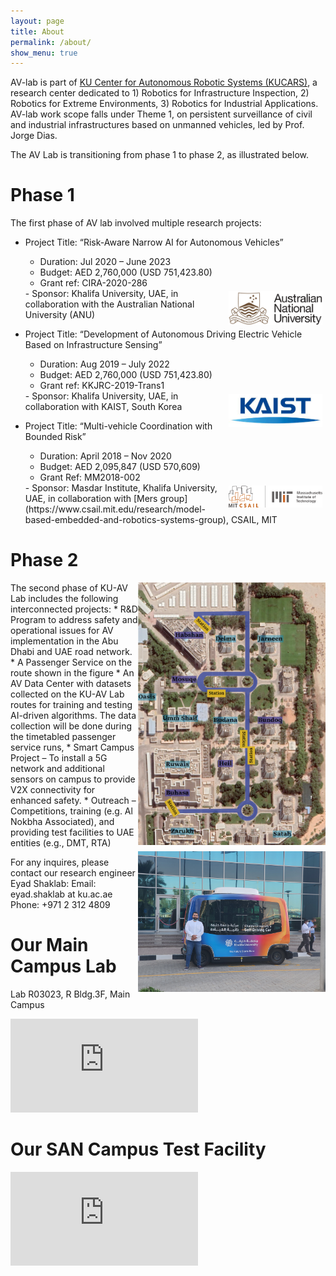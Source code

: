 ```yaml
---
layout: page
title: About
permalink: /about/
show_menu: true
---
```




AV-lab is part of  [KU Center for Autonomous Robotic Systems (KUCARS)](https://www.ku.ac.ae/kucars), a research center dedicated to 1) Robotics for Infrastructure Inspection, 2) Robotics for Extreme Environments, 3) Robotics for Industrial Applications. AV-lab work scope falls under Theme 1, on persistent surveillance of civil and industrial infrastructures based on unmanned vehicles, led by Prof. Jorge Dias.

The AV Lab is transitioning from phase 1 to phase 2, as illustrated below.



# Phase 1
The first phase of AV lab involved multiple research projects:
- Project Title: “Risk-Aware Narrow AI for Autonomous Vehicles”
    - Duration: Jul 2020 – June 2023                                                                                                                    
    - Budget: AED 2,760,000 (USD 751,423.80)                                                                              
    - Grant ref: CIRA-2020-286
    <img src="/assets/img/anu.jpg" class="logo"/>
    - Sponsor: Khalifa University, UAE, in collaboration with the Australian National University (ANU)
- Project Title: “Development of Autonomous Driving Electric Vehicle Based on Infrastructure Sensing”
    - Duration: Aug 2019 – July 2022
    - Budget: AED 2,760,000 (USD 751,423.80)                                                                              
    - Grant ref: KKJRC-2019-Trans1
    <img src="/assets/img/kaist.jpeg" class="logo"/>
    - Sponsor: Khalifa University, UAE, in collaboration with KAIST, South Korea

- Project Title: “Multi-vehicle Coordination with Bounded Risk” 
    - Duration: April 2018 – Nov 2020
    - Budget: AED 2,095,847 (USD 570,609)
    - Grant Ref: MM2018-002
    <img src="/assets/img/csail.png"  class="logo"  />
    - Sponsor: Masdar Institute, Khalifa University, UAE, in collaboration with [Mers group](https://www.csail.mit.edu/research/model-based-embedded-and-robotics-systems-group), CSAIL, MIT






# Phase 2
<img src="/assets/img/av-route.png" class="img-right" width=300/>
The second phase of KU-AV Lab includes the following interconnected projects:
* R&D Program to address safety and operational issues for AV implementation in the Abu Dhabi and UAE road network. 
* A Passenger Service on the route shown in the figure
* An AV Data Center with datasets collected on the KU-AV Lab routes for training and testing AI-driven algorithms. The data collection will be done during the timetabled passenger service runs,
* Smart Campus Project – To install a 5G network and additional sensors on campus to provide V2X connectivity for enhanced safety. 
* Outreach – Competitions, training (e.g. Al Nokbha Associated), and providing test facilities to UAE entities (e.g., DMT, RTA) 

<img src="/assets/img/eyad-av.jpg" width=300 class="img-right" />

For any inquires, please contact our research engineer Eyad Shaklab:
Email: eyad.shaklab at ku.ac.ae
Phone: +971 2 312 4809


# Our Main Campus Lab

Lab R03023, R Bldg.3F, Main Campus

<iframe src="https://www.google.com/maps/embed?pb=!1m18!1m12!1m3!1d232454.3459404653!2d54.131226539611795!3d24.447344928081886!2m3!1f0!2f0!3f0!3m2!1i1024!2i768!4f13.1!3m3!1m2!1s0x3e5e686120c31b23%3A0x5d25df2e9ffa142e!2sKhalifa%20University!5e0!3m2!1sen!2sae!4v1658386324220!5m2!1sen!2sae" style="border:0;" allowfullscreen="" loading="lazy" referrerpolicy="no-referrer-when-downgrade"></iframe>

# Our SAN Campus Test Facility
<iframe src="https://www.google.com/maps/embed?pb=!1m14!1m8!1m3!1d29062.311991762977!2d54.48664131685789!3d24.423396898780354!3m2!1i1024!2i768!4f13.1!3m3!1m2!1s0x3e5e43e774701f6b%3A0xd6c04bcea62eb533!2zMjTCsDI1JzA4LjUiTiA1NMKwMzAnMDMuOCJF!5e0!3m2!1sen!2sae!4v1658386693355!5m2!1sen!2sae" style="border:0;" allowfullscreen="" loading="lazy" referrerpolicy="no-referrer-when-downgrade"></iframe>



<style>
.logo{
    margin: 5px;
    width: 200px;
    float: right;
}
@media (max-width: 600px) {
    .img-right{
        float: none;
        display: block;
        margin-left: auto;
        margin-right: auto;
    }
    .logo{
        width: 30%;
    }
}
@media (min-width: 600px) {
    .img-right{
        float: right;
        clear: right;
        width: 300px;
        margin-bottom: 10px;
    }
    .logo{
        width: 150px;
    }
}
</style>
